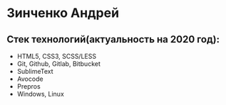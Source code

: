 # Зинченко Андрей
## Стек технологий(актуальность на 2020 год):


* HTML5, CSS3, SCSS/LESS
* Git, Github, Gitlab, Bitbucket
* SublimeText
* Avocode
* Prepros
* Windows, Linux
